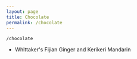 ```yaml
---
layout: page
title: Chocolate
permalink: /chocolate
---
```


`/chocolate`

- Whittaker's Fijian Ginger and Kerikeri Mandarin


<style>
  .wrapper {
    max-width: 58em;
  }
</style>